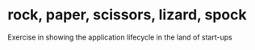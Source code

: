 rock, paper, scissors, lizard, spock
================

Exercise in showing the application lifecycle in the land of start-ups
